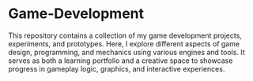 # Game-Development
This repository contains a collection of my game development projects, experiments, and prototypes. Here, I explore different aspects of game design, programming, and mechanics using various engines and tools. It serves as both a learning portfolio and a creative space to showcase progress in gameplay logic, graphics, and interactive experiences.

